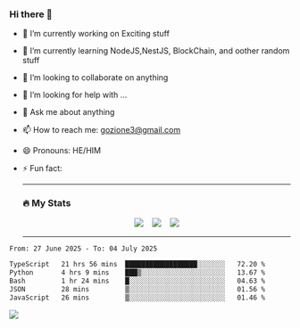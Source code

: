 ### Hi there 👋

<!--
**charlieScript/charlieScript** is a ✨ _special_ ✨ repository because its `README.md` (this file) appears on your GitHub profile.

Here are some ideas to get you started: -->

- 🔭 I’m currently working on Exciting stuff
- 🌱 I’m currently learning NodeJS,NestJS, BlockChain, and oother random stuff
- 👯 I’m looking to collaborate on anything
- 🤔 I’m looking for help with ...
- 💬 Ask me about anything
- 📫 How to reach me: gozione3@gmail.com
- 😄 Pronouns: HE/HIM
- ⚡ Fun fact:


  ---

  ### :fire: My Stats

  <div id="stats" align="center">
  <img src="http://github-readme-streak-stats.herokuapp.com?user=charlieScript&theme=dark&date_format=M%20j%5B%2C%20Y%5D" />&nbsp;&nbsp;&nbsp;
  <img src="https://github-readme-stats.vercel.app/api/top-langs/?username=charlieScript&layout=compact&theme=vision-friendly-dark"/>&nbsp;&nbsp;&nbsp;
  <img src="https://github-readme-stats.vercel.app/api?username=charlieScript&show_icons=true&theme=radical"/>
  </div>

  ---



<!--START_SECTION:waka-->

```txt
From: 27 June 2025 - To: 04 July 2025

TypeScript   21 hrs 56 mins  ██████████████████░░░░░░░   72.20 %
Python       4 hrs 9 mins    ███▒░░░░░░░░░░░░░░░░░░░░░   13.67 %
Bash         1 hr 24 mins    █░░░░░░░░░░░░░░░░░░░░░░░░   04.63 %
JSON         28 mins         ▒░░░░░░░░░░░░░░░░░░░░░░░░   01.56 %
JavaScript   26 mins         ▒░░░░░░░░░░░░░░░░░░░░░░░░   01.46 %
```

<!--END_SECTION:waka-->
![](https://komarev.com/ghpvc/?username=charlieScript)
